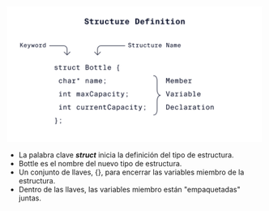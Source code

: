 ![struc](./Structure-Definition.svg)

- La palabra clave ***struct*** inicia la definición del tipo de estructura.
 - Bottle es el nombre del nuevo tipo de estructura.
 - Un conjunto de llaves, {}, para encerrar las variables miembro de la estructura.
 - Dentro de las llaves, las variables miembro están "empaquetadas" juntas.